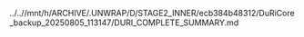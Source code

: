../..//mnt/h/ARCHIVE/.UNWRAP/D/STAGE2_INNER/ecb384b48312/DuRiCore_backup_20250805_113147/DURI_COMPLETE_SUMMARY.md